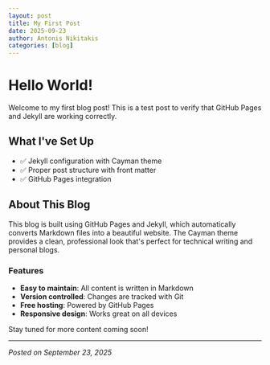 ```yaml
---
layout: post
title: My First Post
date: 2025-09-23
author: Antonis Nikitakis
categories: [blog]
---
```


# Hello World!

Welcome to my first blog post! This is a test post to verify that GitHub Pages and Jekyll are working correctly.

## What I've Set Up

- ✅ Jekyll configuration with Cayman theme
- ✅ Proper post structure with front matter
- ✅ GitHub Pages integration

## About This Blog

This blog is built using GitHub Pages and Jekyll, which automatically converts Markdown files into a beautiful website. The Cayman theme provides a clean, professional look that's perfect for technical writing and personal blogs.

### Features

- **Easy to maintain**: All content is written in Markdown
- **Version controlled**: Changes are tracked with Git
- **Free hosting**: Powered by GitHub Pages
- **Responsive design**: Works great on all devices

Stay tuned for more content coming soon!

---

*Posted on September 23, 2025*
